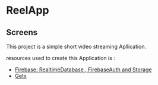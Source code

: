 # ReelApp



## Screens

This project is a  simple short video streaming Apllication.


 resources used to create this Application is :

- [Firebase: RealtimeDatabase , FirebaseAuth and Storage ](https://firebase.google.com)
- [Getx](https://pub.dev/packages/get)


